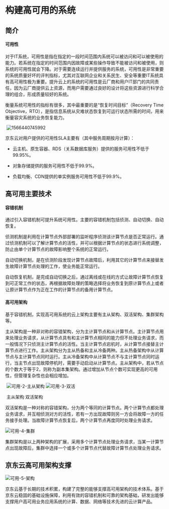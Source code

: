 # 构建高可用的系统

## 简介

#### 可用性

对于IT系统，可用性是指在指定的一段时间范围内系统可以被访问和可以被使用的能力。若系统在指定的时间范围内因故障或某些操作导致不能被访问和被使用，则系统的可用性就会下降。对于需要连续运行并提供服务的系统，可用性是非常重要的系统质量好坏的评判指标，尤其对互联网企业和关系民生、安全等重要IT系统具有高可用性极为重要。提升云上的系统的可用性是云厂商和用户IT部门的共同责任，因为云厂商提供云上资源，而用户需要通过良好的设计将这些资源进行科学合理的组合，形成质量较好的系统。

衡量系统可用性的指标有很多，其中最重要的是“恢复时间目标”（Recovery Time Objective，RTO），是指信息系统从灾难状态恢复到可运行状态所需的时间，用来衡量容灾系统的业务恢复能力。

​                 ![1566440745992](C:\Users\fengdanyang\AppData\Roaming\Typora\typora-user-images\1566440745992.png)                                 

京东云对用户提供的可用性SLA主要有（其中服务周期按月计算）：

- 云主机、原生容器、RDS（关系数据库服务）提供的服务可用性不低于99.95%。

- 对象存储提供的服务可用性不低于99.9%。

- 负载均衡、CDN提供的单实例服务可用性不低于99.9%。



## 高可用主要技术

#### 容错机制

通过引入容错机制可提升系统可用性。主要的容错机制包括侦测、自动切换、自动恢复。

侦测机制是利用在计算节点外部部署的监听程序侦测该计算节点是否正常运行。通过侦测机制可以了解计算节点的活性，并可以根据计算节点的状态进行系统调整，防止由单个计算节点的故障影响整个系统的正常运行。

自动切换机制，是在侦测阶段发现计算节点故障后，利用其它的计算节点来接替发生故障计算节点处理的工作，使业务能正常运行。

自动恢复机制，是完成自动切换之后，通过离线或在线的方式让故障计算节点恢复到可正常工作的状态，再根据故障处理的策略选择将业务恢复到原计算节点上或者让原计算节点作为正在工作的计算节点的备用计算节点。

#### 高可用架构

基于容错机制，实现高可用系统的云上架构主要有主从架构、双活架构、集群架构等。

主从架构是一种非对称的容错架构，分为主计算节点和从计算节点。主计算节点用来处理业务请求，从计算节点具有和主计算节点相同的能力但不处理业务请求，而一般情况下只侦测主计算节点的活性。当主计算节点宕机时，从计算节点接替主计算节点进行工作。主从架构分为主从热备和主从冷备两种。主从热备架构中从计算节点与主计算节点同时运行。主从冷备架构中从计算节点不与主计算节点同时运行，当主节点出现故障停机时，需要手动启动从计算节点。主从架构中，若从节点的个数大于等于2，则称为副本集架构。通过增加从节点个数可实现更高的可用性，但管理复杂性也会相应增加。

​        ![可用-2-主从架构](D:\fengdanyang\Desktop\whitepaper\new-666\可用-2-主从架构.png)       ![可用-3-双活](D:\fengdanyang\Desktop\whitepaper\new-666\可用-3-双活.png)

​                                  主从架构                                                                              双活架构

双活架构是一种对称的容错架构，分为两个等同的计算节点。两个计算节点都处理业务请求，并互相侦测对方的活性，若有一方出现故障则另一方会将故障一方的任务接手处理。当故障计算节点恢复后，两个计算节点再度同时处理业务请求。

   ![可用-4-集群](D:\fengdanyang\Desktop\whitepaper\new-666\可用-4-集群.png)

集群架构是以上两种架构的扩展，采用多个计算节点处理业务请求，当某一计算节点出现故障后，集群中选择一个或多个计算节点代替故障计算节点处理业务请求。

## 京东云高可用架构支撑

   ![可用-5-架构](D:\fengdanyang\Desktop\whitepaper\new-666\可用-5-架构.png)

京东云基于长期的技术积累，构建了完整的能够支撑高可用架构的技术体系。基于京东云稳固的基础设施保障，利用有效的容错机制和可靠的架构基础，研发出能够支撑用户高可用业务应用系统的计算、数据、网络等技术先进的云计算产品。